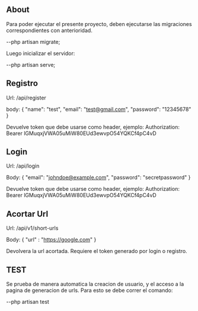 ## About 

Para poder ejecutar el presente proyecto, deben ejecutarse las migraciones correspondientes con anterioridad.

--php artisan migrate;

Luego inicializar el servidor:

--php artisan serve;

## Registro

Url: /api/register

body:
{
    "name": "test",
    "email": "test@gmail.com",
    "password": "12345678"
}

Devuelve token que debe usarse como header, ejemplo: 
Authorization: Bearer lGMuqxjVWA05uMiW80EUd3ewvpO54YQKCf4pC4vD

## Login

Url: /api/login

Body: 
{
  "email": "johndoe@example.com",
  "password": "secretpassword"
}

Devuelve token que debe usarse como header, ejemplo: 
Authorization: Bearer lGMuqxjVWA05uMiW80EUd3ewvpO54YQKCf4pC4vD

## Acortar Url

Url: /api/v1/short-urls

Body: 
{
    "url" : "https://google.com"
}

Devolvera la url acortada. Requiere el token generado por login o registro.

## TEST

Se prueba de manera automatica la creacion de usuario, y el acceso a la pagina de generacion de urls. Para esto se debe correr el comando: 

--php artisan test